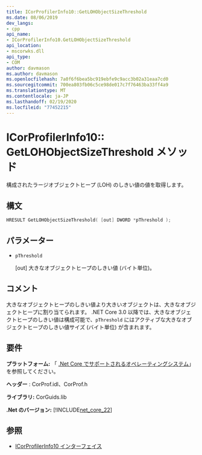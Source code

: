 ```yaml
---
title: ICorProfilerInfo10::GetLOHObjectSizeThreshold
ms.date: 08/06/2019
dev_langs:
- cpp
api_name:
- ICorProfilerInfo10.GetLOHObjectSizeThreshold
api_location:
- mscorwks.dll
api_type:
- COM
author: davmason
ms.author: davmason
ms.openlocfilehash: 7a0f6f6bea5bc919ebfe9c9acc3b02a31eaa7cd0
ms.sourcegitcommit: 700ea803fb06c5ce98de017c7f76463ba33ff4a9
ms.translationtype: MT
ms.contentlocale: ja-JP
ms.lasthandoff: 02/19/2020
ms.locfileid: "77452215"
---
```

# <a name="icorprofilerinfo10getlohobjectsizethreshold-method"></a>ICorProfilerInfo10:: GetLOHObjectSizeThreshold メソッド

構成されたラージオブジェクトヒープ (LOH) のしきい値の値を取得します。

## <a name="syntax"></a>構文

```cpp
HRESULT GetLOHObjectSizeThreshold( [out] DWORD *pThreshold );
```

## <a name="parameters"></a>パラメーター

- `pThreshold`

  \[out] 大きなオブジェクトヒープのしきい値 (バイト単位)。

## <a name="remarks"></a>コメント

大きなオブジェクトヒープのしきい値より大きいオブジェクトは、大きなオブジェクトヒープに割り当てられます。 .NET Core 3.0 以降では、大きなオブジェクトヒープのしきい値は構成可能で、`pThreshold` にはアクティブな大きなオブジェクトヒープのしきい値サイズ (バイト単位) が含まれます。

## <a name="requirements"></a>要件

**プラットフォーム:** 「 [.Net Core でサポートされるオペレーティングシステム](../../../core/install/dependencies.md?pivots=os-windows)」を参照してください。

**ヘッダー** : CorProf.idl、CorProf.h

**ライブラリ:** CorGuids.lib

**.Net のバージョン:** [!INCLUDE[net_core_22](../../../../includes/net-core-30-md.md)]

## <a name="see-also"></a>参照

- [ICorProfilerInfo10 インターフェイス](icorprofilerinfo10-interface.md)

